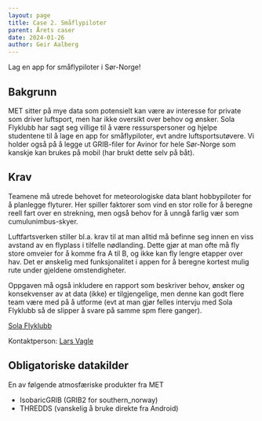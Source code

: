 ```yaml
---
layout: page
title: Case 2. Småflypiloter
parent: Årets caser
date: 2024-01-26
author: Geir Aalberg
---
```


Lag en app for småflypiloter i Sør-Norge!

## Bakgrunn

MET sitter på mye data som potensielt kan være av interesse for private som
driver luftsport, men har ikke oversikt over behov og ønsker. Sola Flyklubb har
sagt seg villige til å være ressurspersoner og hjelpe studentene til å lage en
app for småflypiloter, evt andre luftsportsutøvere. Vi holder også på å legge ut
GRIB-filer for Avinor for hele Sør-Norge som kanskje kan brukes på mobil (har
brukt dette selv på båt).

## Krav

Teamene må utrede behovet for meteorologiske data blant hobbypiloter for å
planlegge flyturer. Her spiller faktorer som vind en stor rolle for å beregne
reell fart over en strekning, men også behov for å unngå farlig vær som
cumulunimbus-skyer.

Luftfartsverken stiller bl.a. krav til at man alltid må
befinne seg innen en viss avstand av en flyplass i tilfelle nødlanding.
Dette gjør at man ofte må fly store omveier for å komme fra A til B, og ikke
kan fly lengre etapper over hav. Det er ønskelig med funksjonalitet i appen
for å beregne kortest mulig rute under gjeldene omstendigheter.

Oppgaven må også inkludere en rapport som beskriver behov, ønsker og
konsekvenser av at data (ikke) er tilgjengelige, men denne kan godt flere team
være med på å utforme (evt at man gjør felles intervju med Sola Flyklubb så de
slipper å svare på samme spm flere ganger).

[Sola Flyklubb](https://www.solaflyklubb.no/)

Kontaktperson: [Lars Vagle](https://www.solaflyklubb.no/kontakt-oss)

## Obligatoriske datakilder

En av følgende atmosfæriske produkter fra MET

- IsobaricGRIB (GRIB2 for southern_norway)
- THREDDS (vanskelig å bruke direkte fra Android)

